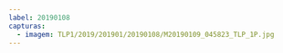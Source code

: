 ```yaml
---
label: 20190108
capturas:
  - imagem: TLP1/2019/201901/20190108/M20190109_045823_TLP_1P.jpg
---
```

